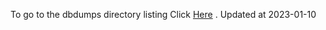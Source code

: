 To go to the dbdumps directory listing Click [Here](https://ipfs.io/ipfs/bafkreigchd3pl2wp4xifuymk3lmzmc7hp7zpivbgjtnaprlanfjxhrqpni) . Updated at 2023-01-10